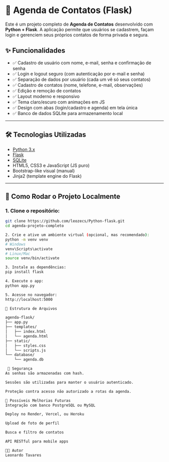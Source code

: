 # 📒 Agenda de Contatos (Flask)

Este é um projeto completo de **Agenda de Contatos** desenvolvido com **Python + Flask**. A aplicação permite que usuários se cadastrem, façam login e gerenciem seus próprios contatos de forma privada e segura.

## ✨ Funcionalidades

- ✅ Cadastro de usuário com nome, e-mail, senha e confirmação de senha
- ✅ Login e logout seguro (com autenticação por e-mail e senha)
- ✅ Separação de dados por usuário (cada um vê só seus contatos)
- ✅ Cadastro de contatos (nome, telefone, e-mail, observações)
- ✅ Edição e remoção de contatos
- ✅ Layout moderno e responsivo
- ✅ Tema claro/escuro com animações em JS
- ✅ Design com abas (login/cadastro e agenda) em tela única
- ✅ Banco de dados SQLite para armazenamento local

---

## 🛠️ Tecnologias Utilizadas

- [Python 3.x](https://www.python.org/)
- [Flask](https://flask.palletsprojects.com/)
- [SQLite](https://www.sqlite.org/index.html)
- HTML5, CSS3 e JavaScript (JS puro)
- Bootstrap-like visual (manual)
- Jinja2 (template engine do Flask)

---

## 💾 Como Rodar o Projeto Localmente

### 1. Clone o repositório:

```bash
git clone https://github.com/leozecs/Python-flask.git
cd agenda-projeto-completo

2. Crie e ative um ambiente virtual (opcional, mas recomendado):
python -m venv venv
# Windows
venv\Scripts\activate
# Linux/Mac
source venv/bin/activate

3. Instale as dependências:
pip install flask

4. Execute o app:
python app.py

5. Acesse no navegador:
http://localhost:5000

📁 Estrutura de Arquivos

agenda-flask/
├── app.py
├── templates/
│   ├── index.html
│   └── agenda.html
├── static/
│   ├── styles.css
│   └── scripts.js
└── database/
    └── agenda.db

 🔐 Segurança
As senhas são armazenadas com hash.

Sessões são utilizadas para manter o usuário autenticado.

Proteção contra acesso não autorizado a rotas da agenda.

📌 Possíveis Melhorias Futuras
Integração com banco PostgreSQL ou MySQL

Deploy no Render, Vercel, ou Heroku

Upload de foto de perfil

Busca e filtro de contatos

API RESTful para mobile apps

👨‍💻 Autor
Leonardo Tavares
